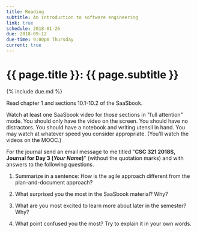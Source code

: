 ```yaml
---
title: Reading
subtitle: An introduction to software engineering
link: true
schedule: 2018-01-26
due: 2018-09-12
due-time: 9:00pm Thursday
current: true
---
```

# {{ page.title }}: {{ page.subtitle }}

{% include due.md %}

Read chapter 1 and sections 10.1-10.2 of the SaaSbook.

Watch at least one SaaSbook video for those sections in "full attention"
mode.  You should only have the video on the screen.  You should have no
distractors.  You should have a notebook and writing utensil in hand.  You
may watch at whatever speed you consider appropriate.  (You'll watch the
videos on the MOOC.)

For the journal send an email message to me titled "**CSC 321 2018S,
Journal for Day 3 (*Your Name*)**" (without the quotation marks) and
with answers to the following questions.

1. Summarize in a sentence: How is the agile approach different from the
plan-and-document approach?

2. What surprised you the most in the SaaSbook material?  Why?

3. What are you most excited to learn more about later in the semester?
Why?

4. What point confused you the most?  Try to explain it in your own words.

